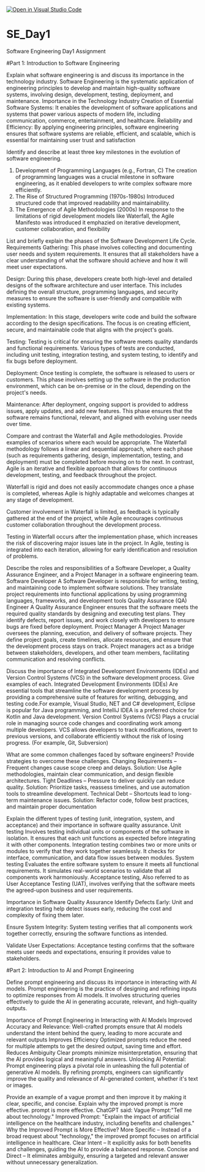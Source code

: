 [![Open in Visual Studio Code](https://classroom.github.com/assets/open-in-vscode-2e0aaae1b6195c2367325f4f02e2d04e9abb55f0b24a779b69b11b9e10269abc.svg)](https://classroom.github.com/online_ide?assignment_repo_id=18401644&assignment_repo_type=AssignmentRepo)
# SE_Day1
Software Engineering Day1 Assignment

#Part 1: Introduction to Software Engineering

Explain what software engineering is and discuss its importance in the technology industry.
Software Engineering is the systematic application of engineering principles to develop and maintain high-quality software systems, involving design, development, testing, deployment, and maintenance.
Importance in the Technology Industry
Creation of Essential Software Systems: It enables the development of software applications and systems that power various aspects of modern life, including communication, commerce, entertainment, and healthcare.
Reliability and Efficiency: By applying engineering principles, software engineering ensures that software systems are reliable, efficient, and scalable, which is essential for maintaining user trust and satisfaction


Identify and describe at least three key milestones in the evolution of software engineering.
1. Development of Programming Languages (e.g., Fortran, C)
The creation of programming languages was a crucial milestone in software engineering, as it enabled developers to write complex software more efficiently.
2. The Rise of Structured Programming (1970s-1980s)
    Introduced structured code that improved readability and maintainability.
3. The Emergence of Agile Methodologies (2000s)
   In response to the limitations of rigid development models like Waterfall, the Agile Manifesto was introduced it emphazied on iterative development, customer collaboration, and flexibility

List and briefly explain the phases of the Software Development Life Cycle.
Requirements Gathering:
This phase involves collecting and documenting user needs and system requirements. It ensures that all stakeholders have a clear understanding of what the software should achieve and how it will meet user expectations.

Design:
During this phase, developers create both high-level and detailed designs of the software architecture and user interface. This includes defining the overall structure, programming languages, and security measures to ensure the software is user-friendly and compatible with existing systems.

Implementation:
In this stage, developers write code and build the software according to the design specifications. The focus is on creating efficient, secure, and maintainable code that aligns with the project's goals.

Testing:
Testing is critical for ensuring the software meets quality standards and functional requirements. Various types of tests are conducted, including unit testing, integration testing, and system testing, to identify and fix bugs before deployment.

Deployment:
Once testing is complete, the software is released to users or customers. This phase involves setting up the software in the production environment, which can be on-premise or in the cloud, depending on the project's needs.

Maintenance:
After deployment, ongoing support is provided to address issues, apply updates, and add new features. This phase ensures that the software remains functional, relevant, and aligned with evolving user needs over time.

Compare and contrast the Waterfall and Agile methodologies. Provide examples of scenarios where each would be appropriate.
The Waterfall methodology follows a linear and sequential approach, where each phase (such as requirements gathering, design, implementation, testing, and deployment) must be completed before moving on to the next. In contrast, Agile is an iterative and flexible approach that allows for continuous development, testing, and feedback throughout the project.

Waterfall is rigid and does not easily accommodate changes once a phase is completed, whereas Agile is highly adaptable and welcomes changes at any stage of development. 

Customer involvement in Waterfall is limited, as feedback is typically gathered at the end of the project, while Agile encourages continuous customer collaboration throughout the development process.

Testing in Waterfall occurs after the implementation phase, which increases the risk of discovering major issues late in the project. In Agile, testing is integrated into each iteration, allowing for early identification and resolution of problems.

Describe the roles and responsibilities of a Software Developer, a Quality Assurance Engineer, and a Project Manager in a software engineering team.
Software Developer
A Software Developer is responsible for writing, testing, and maintaining code to implement software solutions. They translate project requirements into functional applications by using programming languages, frameworks, and development tools
Quality Assurance (QA) Engineer
A Quality Assurance Engineer ensures that the software meets the required quality standards by designing and executing test plans. They identify defects, report issues, and work closely with developers to ensure bugs are fixed before deployment.
Project Manager
A Project Manager oversees the planning, execution, and delivery of software projects. They define project goals, create timelines, allocate resources, and ensure that the development process stays on track. Project managers act as a bridge between stakeholders, developers, and other team members, facilitating communication and resolving conflicts.

Discuss the importance of Integrated Development Environments (IDEs) and Version Control Systems (VCS) in the software development process. Give examples of each.
Integrated Development Environments (IDEs) 
Are essential tools that streamline the software development process by providing a comprehensive suite of features for writing, debugging, and testing code.For example, Visual Studio, NET and C# development, Eclipse is popular for Java programming, and IntelliJ IDEA is a preferred choice for Kotlin and Java development.
Version Control Systems (VCS)
Plays a crucial role in managing source code changes and coordinating work among multiple developers. VCS allows developers to track modifications, revert to previous versions, and collaborate efficiently without the risk of losing progress. (For example, Git, Subversion)

What are some common challenges faced by software engineers? Provide strategies to overcome these challenges.
Changing Requirements – Frequent changes cause scope creep and delays.
Solution: Use Agile methodologies, maintain clear communication, and design flexible architectures.
Tight Deadlines – Pressure to deliver quickly can reduce quality.
Solution: Prioritize tasks, reassess timelines, and use automation tools to streamline development.
Technical Debt – Shortcuts lead to long-term maintenance issues.
Solution: Refactor code, follow best practices, and maintain proper documentation


Explain the different types of testing (unit, integration, system, and acceptance) and their importance in software quality assurance.
Unit testing 
Involves testing individual units or components of the software in isolation. It ensures that each unit functions as expected before integrating it with other components.
Integration testing 
combines two or more units or modules to verify that they work together seamlessly. It checks for interface, communication, and data flow issues between modules.
System testing 
Evaluates the entire software system to ensure it meets all functional requirements. It simulates real-world scenarios to validate that all components work harmoniously.
Acceptance testing, 
Also referred to as User Acceptance Testing (UAT), involves verifying that the software meets the agreed-upon business and user requirements.

Importance in Software Quality Assurance
Identify Defects Early: Unit and integration testing help detect issues early, reducing the cost and complexity of fixing them later.

Ensure System Integrity: System testing verifies that all components work together correctly, ensuring the software functions as intended.

Validate User Expectations: Acceptance testing confirms that the software meets user needs and expectations, ensuring it provides value to stakeholders.


#Part 2: Introduction to AI and Prompt Engineering


Define prompt engineering and discuss its importance in interacting with AI models.
Prompt engineering is the practice of designing and refining inputs  to optimize responses from AI models. It involves structuring queries effectively to guide the AI in generating accurate, relevant, and high-quality outputs.

Importance of Prompt Engineering in Interacting with AI Models
Improved Accuracy and Relevance:
Well-crafted prompts ensure that AI models understand the intent behind the query, leading to more accurate and relevant outputs
Improves Efficiency 
Optimized prompts reduce the need for multiple attempts to get the desired output, saving time and effort.
Reduces Ambiguity 
Clear prompts minimize misinterpretation, ensuring that the AI provides logical and meaningful answers.
Unlocking AI Potential:
Prompt engineering plays a pivotal role in unleashing the full potential of generative AI models. By refining prompts, engineers can significantly improve the quality and relevance of AI-generated content, whether it's text or images.

Provide an example of a vague prompt and then improve it by making it clear, specific, and concise. Explain why the improved prompt is more effective.
prompt is more effective.
ChatGPT said:
Vague Prompt:"Tell me about technology."
Improved Prompt:
"Explain the impact of artificial intelligence on the healthcare industry, including benefits and challenges."
Why the Improved Prompt is More Effective?
More Specific – Instead of a broad request about "technology," the improved prompt focuses on artificial intelligence in healthcare.
Clear Intent – It explicitly asks for both benefits and challenges, guiding the AI to provide a balanced response.
Concise and Direct – It eliminates ambiguity, ensuring a targeted and relevant answer without unnecessary generalization.

